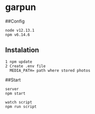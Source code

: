 # garpun

##Config

```
node v12.13.1
npm v6.14.6
```

## Instalation

```
1 npm update
2 Create .env file
  MEDIA_PATH= path where stored photos
```

##Start

```
server
npm start

watch script
npm run script
```
